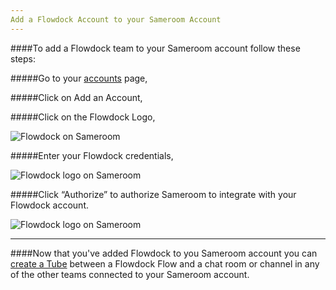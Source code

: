 ```yaml
---
Add a Flowdock Account to your Sameroom Account
---
```


####To add a Flowdock team to your Sameroom account follow these steps:

#####Go to your <a href="https://sameroom.io/accounts/" target="_blank">accounts</a> page,

#####Click on Add an Account,

#####Click on the Flowdock Logo,

![Flowdock on Sameroom](https://in.kato.im/e396458e8b6e242c0d1144e233b3a018f6b814fe4f2587e6cfbc36ce8a751/Sameroom%20Add%20Flowdock%20account%20copy.png)


#####Enter your Flowdock credentials,

![Flowdock logo on Sameroom](https://in.kato.im/d5aeee26876054e3a6090772f31c5da54bb53ce048a82cb33d0427c263b587c9/Sameroom%20Login%20to%20Flowdock%20copy.png)


#####Click “Authorize” to authorize Sameroom to integrate with your Flowdock account.

![Flowdock logo on Sameroom](https://in.kato.im/821960fbc57b72cc9d012b9a2bd0413203c032ad2b7dbd77fbaad5e5948ab/Sameroom%20Authorize%20Flowdock%20copy.png)

---

####Now that you've added Flowdock to you Sameroom account you can [create a Tube](/getting-started/en/tubes-portals/tubes) between a Flowdock Flow and a chat room or channel in any of the other teams connected to your Sameroom account.
